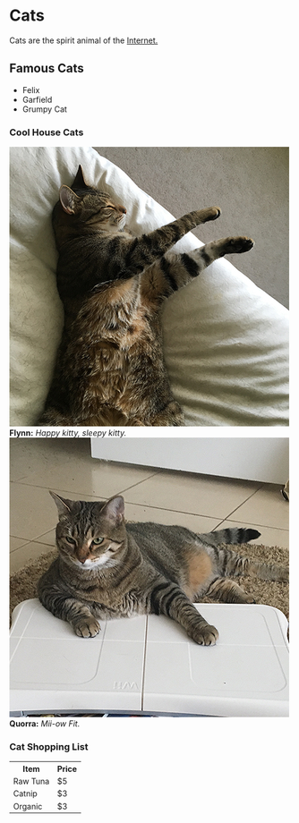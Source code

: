 <!--<!DOCTYPE html>
<html>
  <head>
    <meta charset="utf-8">
    <title>Cats!</title>
<style>
    td,th { border: 1px solid #ccc; }
    table { border: 1px solid black; }
</style>
  </head>-->

<body>
  <h1>Cats</h1>
    <p>Cats are the spirit animal of the <a href="https://www.w3.org">Internet.</a></P>

  <h2>Famous Cats</h2>

  <ul>
    <li>Felix</li>
    <li>Garfield</li>
    <li>Grumpy Cat</li>
  </ul>

  <h3>Cool House Cats</h3>

   <img src="flynn.jpg" alt="flynn">
    <strong>Flynn:</strong><em> Happy kitty, sleepy kitty.</em>
   <img src="quorra.jpg" alt="Quorra">
    <strong>Quorra:</strong><em> Mii-ow Fit.</em>

  <h3>Cat Shopping List</h3>

<table>
  <tr>
      <th>Item</th>
      <th>Price</th>
  </tr>
  <tr>
      <td>Raw Tuna</td>
      <td>$5</td>
  </tr>
  <tr>
      <td>Catnip</td>
      <td>$3</td>
  </tr>
  <tr>
      <td>Organic</td>
      <td>$3</td>
  </tr>
</table>


</body>
</html>
